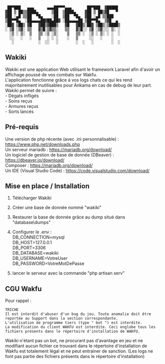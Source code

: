      ██▀███   ▄▄▄      ▄▄▄██▀▀▀▄▄▄       ██▀███  ▓█████ 
    ▓██ ▒ ██▒▒████▄      ▒██  ▒████▄    ▓██ ▒ ██▒▓█   ▀ 
    ▓██ ░▄█ ▒▒██  ▀█▄    ░██  ▒██  ▀█▄  ▓██ ░▄█ ▒▒███   
    ▒██▀▀█▄  ░██▄▄▄▄██▓██▄██▓ ░██▄▄▄▄██ ▒██▀▀█▄  ▒▓█  ▄ 
    ░██▓ ▒██▒ ▓█   ▓██▒▓███▒   ▓█   ▓██▒░██▓ ▒██▒░▒████▒
    ░ ▒▓ ░▒▓░ ▒▒   ▓▒█░▒▓▒▒░   ▒▒   ▓▒█░░ ▒▓ ░▒▓░░░ ▒░ ░
      ░▒ ░ ▒░  ▒   ▒▒ ░▒ ░▒░    ▒   ▒▒ ░  ░▒ ░ ▒░ ░ ░  ░
      ░░   ░   ░   ▒   ░ ░ ░    ░   ▒     ░░   ░    ░   
       ░           ░  ░░   ░        ░  ░   ░        ░  ░

## Wakiki

Wakiki est une application Web utilisant le framework Laravel afin d'avoir un affichage poussé de vos combats sur Wakfu.<br>
L'application fonctionne grâce à vos logs chats ce qui les rend majoritairement inutilisables pour Ankama en cas de debug de leur part.
Wakiki permet de suivre :<br>
    - Dégats infligés<br>
    - Soins reçus<br>
    - Armures reçus<br>
    - Sorts lancés<br>

## Pré-requis

Une version de php récente (avec .ini personnalisable) : https://www.php.net/downloads.php<br>
Un serveur mariadb : https://mariadb.org/download/<br>
Un logiciel de gestion de base de donnée (DBeaver) : https://dbeaver.io/download/<br>
Composer : https://mariadb.org/download/<br>
Un IDE (Visual Studio Code) : https://code.visualstudio.com/download/<br>

## Mise en place / Installation

1) Télécharger Wakiki
2) Créer une base de donnée nommé "wakiki"
3) Restaurer la base de donnée grâce au dump situé dans "database\dumps"
4) Configurer le .env :<br>
    DB_CONNECTION=mysql<br>
    DB_HOST=127.0.0.1<br>
    DB_PORT=3306<br>
    DB_DATABASE=wakiki<br>
    DB_USERNAME=VotreUser<br>
    DB_PASSWORD=VotreMotDePasse<br>
    
5) lancer le serveur avec la commande "php artisan serv"

## CGU Wakfu

Pour rappel :

    TRICHE
    Il est interdit d'abuser d'un bug du jeu. Toute anomalie doit être reportée au Support dans la section correspondante.
    L'utilisation de programme tiers (type " bot ") est interdite.
    La modification du client WAKFU est interdite. Ceci englobe tous les fichiers présents dans le répertoire d'installation de WAKFU.

Wakiki n'étant pas un bot, ne procurant pas d'avantage en jeu et ne modifiant aucun fichier ce trouvant dans le répertoire d'installation de Wakfu est totalement légal et ne peut entrainer de sanction.
(Les logs ne font pas partie des fichiers présents dans le répertoire d'installation)
